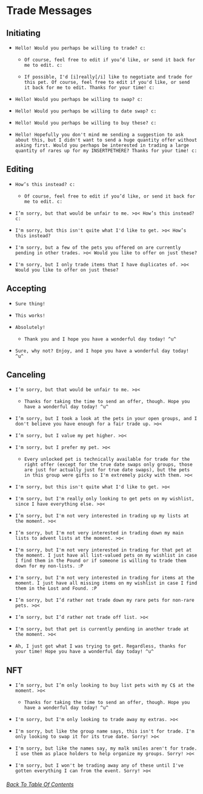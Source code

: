 # Trade Messages

## Initiating

  - 
    ```
    Hello! Would you perhaps be willing to trade? c:
    ```
    - 
      ```
      Of course, feel free to edit if you’d like, or send it back for me to edit. c:
      ```
    - 
      ```
      If possible, I'd [i]really[/i] like to negotiate and trade for this pet. Of course, feel free to edit if you'd like, or send it back for me to edit. Thanks for your time! c:
      ```
  - 
    ```
    Hello! Would you perhaps be willing to swap? c:
    ```
  - 
    ```
    Hello! Would you perhaps be willing to date swap? c:
    ```
  - 
    ```
    Hello! Would you perhaps be willing to buy these? c:
    ```
  - 
    ```
    Hello! Hopefully you don't mind me sending a suggestion to ask about this, but I didn't want to send a huge quantity offer without asking first. Would you perhaps be interested in trading a large quantity of rares up for my INSERTPETHERE? Thanks for your time! c:
    ```

## Editing

  - 
    ```
    How’s this instead? c:
    ```
    - 
      ```
      Of course, feel free to edit if you’d like, or send it back for me to edit. c:
      ```
  - 
    ```
    I’m sorry, but that would be unfair to me. >o< How’s this instead? c:
    ```
  - 
    ```
    I'm sorry, but this isn't quite what I'd like to get. >o< How’s this instead?
    ```
  - 
    ```
    I'm sorry, but a few of the pets you offered on are currently pending in other trades. >o< Would you like to offer on just these?
    ```
  - 
    ```
    I'm sorry, but I only trade items that I have duplicates of. >o< Would you like to offer on just these?
    ```

## Accepting

  - 
    ```
    Sure thing!
    ```
  - 
    ```
    This works!
    ```
  - 
    ```
    Absolutely!
    ```
    - 
      ```
      Thank you and I hope you have a wonderful day today! ^u^
      ```
  - 
    ```
    Sure, why not? Enjoy, and I hope you have a wonderful day today! ^u^
    ```

## Canceling

  - 
    ```
    I’m sorry, but that would be unfair to me. >o<
    ```
    - 
      ```
      Thanks for taking the time to send an offer, though. Hope you have a wonderful day today! ^u^
      ```
  - 
    ```
    I’m sorry, but I took a look at the pets in your open groups, and I don't believe you have enough for a fair trade up. >o<
    ```
  - 
    ```
    I’m sorry, but I value my pet higher. >o<
    ```
  - 
    ```
    I'm sorry, but I prefer my pet. >o<
    ```
    - 
      ```
      Every unlocked pet is technically available for trade for the right offer (except for the true date swaps only groups, those are just for actually just for true date swaps), but the pets in this group were gifts so I'm extremely picky with them. >o<
      ```
  - 
    ```
    I'm sorry, but this isn't quite what I'd like to get. >o<
    ```
  - 
    ```
    I'm sorry, but I'm really only looking to get pets on my wishlist, since I have everything else. >o<
    ```
  - 
    ```
    I’m sorry, but I'm not very interested in trading up my lists at the moment. >o<
    ```
  - 
    ```
    I’m sorry, but I'm not very interested in trading down my main lists to advent lists at the moment. >o<
    ```
  - 
    ```
    I'm sorry, but I'm not very interested in trading for that pet at the moment. I just have all list-valued pets on my wishlist in case I find them in the Pound or if someone is willing to trade them down for my non-lists. :P
    ```
  - 
    ```
    I'm sorry, but I'm not very interested in trading for items at the moment. I just have all missing items on my wishlist in case I find them in the Lost and Found. :P
    ```
  - 
    ```
    I’m sorry, but I’d rather not trade down my rare pets for non-rare pets. >o<
    ```
  - 
    ```
    I’m sorry, but I’d rather not trade off list. >o<
    ```
  - 
    ```
    I'm sorry, but that pet is currently pending in another trade at the moment. >o<
    ```
  - 
    ```
    Ah, I just got what I was trying to get. Regardless, thanks for your time! Hope you have a wonderful day today! ^u^
    ```

## NFT

  - 
    ```
    I’m sorry, but I’m only looking to buy list pets with my C$ at the moment. >o<
    ```
    - 
      ```
      Thanks for taking the time to send an offer, though. Hope you have a wonderful day today! ^u^
      ```
  - 
    ```
    I'm sorry, but I'm only looking to trade away my extras. >o<
    ```
  - 
    ```
    I'm sorry, but like the group name says, this isn't for trade. I'm only looking to swap it for its true date. Sorry! >o<
    ```
  - 
    ```
    I'm sorry, but like the names say, my malk smiles aren't for trade. I use them as place holders to help organize my groups. Sorry! >o<
    ```
  - 
    ```
    I'm sorry, but I won't be trading away any of these until I've gotten everything I can from the event. Sorry! >o<
    ```

###### [Back To Table Of Contents](https://github.com/SelenaChen123/ChickenSmoothie/blob/main/README.md#chicken-smoothie)
